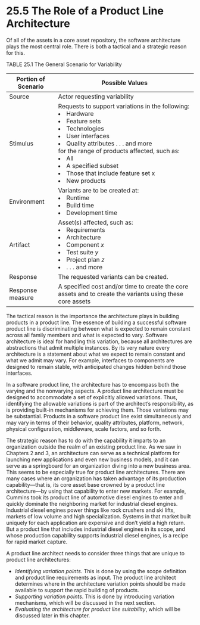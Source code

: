 25.5 The Role of a Product Line Architecture
===

Of all of the assets in a core asset repository, the software architecture plays the most central role. There is both a tactical and a strategic reason for this.

TABLE 25.1 The General Scenario for Variability

Portion of Scenario | Possible Values
---|---
Source | Actor requesting variability
Stimulus | Requests to support variations in the following: <br><li>Hardware <br><li>Feature sets <br><li>Technologies <br><li>User interfaces <br><li>Quality attributes . . . and more <br>for the range of products affected, such as: <br><li>All <br><li>A specified subset <br><li>Those that include feature set x <br><li>New products
Environment | Variants are to be created at: <br><li>Runtime <br><li>Build time <br><li>Development time
Artifact | Asset(s) affected, such as: <br><li>Requirements <br><li>Architecture <br><li>Component $x$ <br><li>Test suite $y$ <br><li>Project plan $z$ <br><li>. . . and more
Response | The requested variants can be created.
Response measure | A specified cost and/or time to create the core assets and to create the variants using these core assets

The tactical reason is the importance the architecture plays in building products in a product line. The essence of building a successful software product line is discriminating between what is expected to remain constant across all family members and what is expected to vary. Software architecture is ideal for handling this variation, because all architectures are abstractions that admit multiple instances. By its very nature every architecture is a statement about what we expect to remain constant and what we admit may vary. For example, interfaces to components are designed to remain stable, with anticipated changes hidden behind those interfaces.

In a software product line, the architecture has to encompass both the varying and the nonvarying aspects. A product line architecture must be designed to accommodate a set of explicitly allowed variations. Thus, identifying the allowable variations is part of the architect’s responsibility, as is providing built-in mechanisms for achieving them. Those variations may be substantial. Products in a software product line exist simultaneously and may vary in terms of their behavior, quality attributes, platform, network, physical configuration, middleware, scale factors, and so forth.

The strategic reason has to do with the capability it imparts to an organization outside the realm of an existing product line. As we saw in Chapters 2 and 3, an architecture can serve as a technical platform for launching new applications and even new business models, and it can serve as a springboard for an organization diving into a new business area. This seems to be especially true for product line architectures. There are many cases where an organization has taken advantage of its production capability—that is, its core asset base crowned by a product line architecture—by using that capability to enter new markets. For example, Cummins took its product line of automotive diesel engines to enter and quickly dominate the neighboring market for industrial diesel engines. Industrial diesel engines power things like rock crushers and ski lifts, markets of low volume and high specialization. Systems in that market built uniquely for each application are expensive and don’t yield a high return. But a product line that includes industrial diesel engines in its scope, and whose production capability supports industrial diesel engines, is a recipe for rapid market capture.

A product line architect needs to consider three things that are unique to product line architectures:

* _Identifying variation points_. This is done by using the scope definition and product line requirements as input. The product line architect determines where in the architecture variation points should be made available to support the rapid building of products.
* _Supporting variation points_. This is done by introducing variation mechanisms, which will be discussed in the next section.
* _Evaluating the architecture for product line suitability_, which will be discussed later in this chapter.
